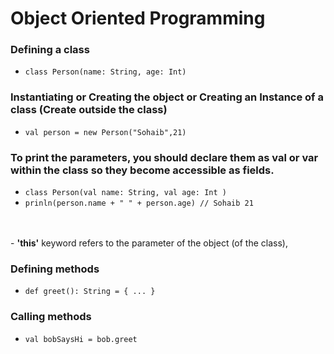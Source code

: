 # Object Oriented Programming 

### Defining a class
- ```class Person(name: String, age: Int)```

### Instantiating or Creating the object or Creating an Instance of a class (Create outside the class)
- ```val person = new Person("Sohaib",21)```

### To print the parameters, you should declare them as val or var within the class so they become accessible as fields.
- ```class Person(val name: String, val age: Int )```
- ```prinln(person.name + " " + person.age) // Sohaib 21```
<br>
<br>
- <b>'this'</b> keyword refers to the parameter of the object (of the class),

### Defining methods
- ```def greet(): String = { ... }```

### Calling methods
- ```val bobSaysHi = bob.greet```